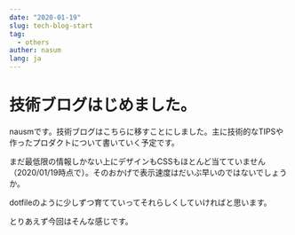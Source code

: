 ```yaml
---
date: "2020-01-19"
slug: tech-blog-start
tag:
  - others
auther: nasum
lang: ja
---
```


# 技術ブログはじめました。

nausmです。技術ブログはこちらに移すことにしました。主に技術的なTIPSや作ったプロダクトについて書いていく予定です。

まだ最低限の情報しかない上にデザインもCSSもほとんど当てていません（2020/01/19時点で）。そのおかげで表示速度はだいぶ早いのではないでしょうか。

dotfileのように少しずつ育てていってそれらしくしていければと思います。

とりあえず今回はそんな感じです。
